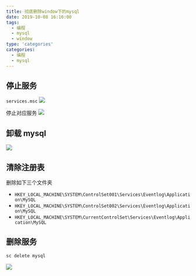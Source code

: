 ```yaml
---
title: 彻底删除window下的mysql
date: 2019-10-08 16:16:00
tags:
  - 编程
  - mysql
  - window
type: 'categories'
categories:
  - 编程
  - mysql
---
```


## 停止服务

`services.msc`
![](http://bhyblog.oss-cn-shenzhen.aliyuncs.com/hexo/ONENOTE_s0VGriaRbH.png)

停止对应服务
![](http://bhyblog.oss-cn-shenzhen.aliyuncs.com/hexo/ONENOTE_c0m9AcWgGM.png)

<!--more-->

## 卸载 mysql

![](http://bhyblog.oss-cn-shenzhen.aliyuncs.com/hexo/explorer_NcmkR1ASwb.png)

## 清除注册表

删除如下三个文件夹

- `HKEY_LOCAL_MACHINE\SYSTEM\ControlSet001\Services\Eventlog\Application\MySQL`
- `HKEY_LOCAL_MACHINE\SYSTEM\ControlSet002\Services\Eventlog\Application\MySQL`
- `HKEY_LOCAL_MACHINE\SYSTEM\CurrentControlSet\Services\Eventlog\Application\MySQL`

## 删除服务

```bash
sc delete mysql
```

![](http://bhyblog.oss-cn-shenzhen.aliyuncs.com/hexo/ONENOTE_VHjgjr8Rs9.png)
